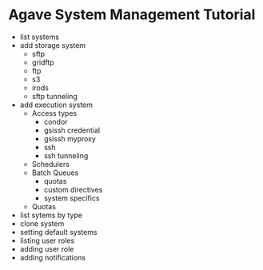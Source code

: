 # Agave System Management Tutorial

* list systems
* add storage system
	* sftp
	* gridftp
	* ftp
	* s3
	* irods
	* sftp tunneling
* add execution system
	* Access types
		* condor
		* gsissh credential
		* gsissh myproxy
		* ssh
		* ssh tunneling
	* Schedulers
	* Batch Queues
		* quotas
		* custom directives
		* system specifics
	* Quotas
* list sytems by type
* clone system
* setting default systems
* listing user roles
* adding user role
* adding notifications